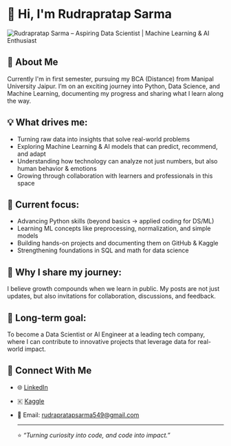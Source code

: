 # 👋 Hi, I'm Rudrapratap Sarma  

![Rudrapratap Sarma – Aspiring Data Scientist | Machine Learning & AI Enthusiast](profile.jpg)

## 🌱 About Me 
Currently I'm in first semester, pursuing my BCA (Distance) from Manipal University Jaipur. I’m on an exciting journey into Python, Data Science, and Machine Learning, documenting my progress and sharing what I learn along the way.

## 💡 What drives me:

- Turning raw data into insights that solve real-world problems
- Exploring Machine Learning & AI models that can predict, recommend, and adapt
- Understanding how technology can analyze not just numbers, but also human behavior & emotions
- Growing through collaboration with learners and professionals in this space

## 📌 Current focus:

- Advancing Python skills (beyond basics → applied coding for DS/ML)
- Learning ML concepts like preprocessing, normalization, and simple models
- Building hands-on projects and documenting them on GitHub & Kaggle
- Strengthening foundations in SQL and math for data science

## 🌱 Why I share my journey:
I believe growth compounds when we learn in public. My posts are not just updates, but also invitations for collaboration, discussions, and feedback.

## 🎯 Long-term goal:
To become a Data Scientist or AI Engineer at a leading tech company, where I can contribute to innovative projects that leverage data for real-world impact.

## 🔗 Connect With Me  
- 🌐 [LinkedIn](https://www.linkedin.com/in/rudrapratap-sarma)  
- 🇰  [Kaggle](kaggle.com/rudrapratapsarma)  
- 📧 Email: rudrapratapsarma549@gmail.com

  ---

  ⭐ *“Turning curiosity into code, and code into impact.”*  

